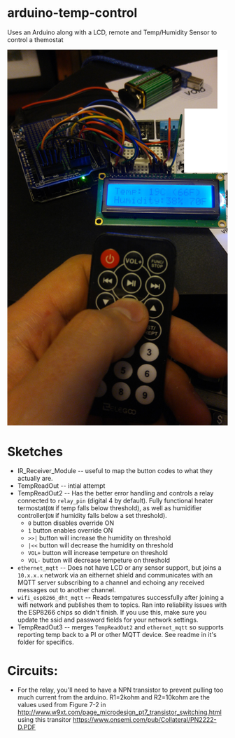 # arduino-temp-control
Uses an Arduino along with a LCD, remote and Temp/Humidity Sensor to control a themostat


<img src="https://github.com/neogeek83/arduino-temp-control/blob/master/TempReadOut2/20161226_224157.png?raw=true" />

# Sketches
 - IR_Receiver_Module -- useful to map the button codes to what they actually are.
 - TempReadOut -- intial attempt
 - TempReadOut2 -- Has the better error handling and controls a relay connected to `relay_pin` (digital 4 by default). Fully functional heater termostat(`ON` if temp falls below threshold), as well as humidifier controller(`ON` if humidity falls below a set threshold).  
   - `0` button disables override ON
   - `1` button enables override ON
   - `>>|` button will increase the humidity on threshold
   - `|<<` button will decrease the humidity on threshold
   - `VOL+` button will increase tempeture on threshold
   - `VOL-` button will decrease tempeture on threshold 
 - `ethernet_mqtt` -- Does not have LCD or any sensor support, but joins a `10.x.x.x` network via an eithernet shield and communicates with an MQTT server subscribing to a channel and echoing any received messages out to another channel.
 - `wifi_esp8266_dht_mqtt` -- Reads tempatures successfully after joining a wifi network and publishes them to topics. Ran into reliability issues with the ESP8266 chips so didn't finish. If you use this, make sure you update the ssid and password fields for your network settings.
 - TempReadOut3 -- merges `TempReadOut2` and `ethernet_mqtt` so supports reporting temp back to a PI or other MQTT device. See readme in it's folder for specifics.
 
# Circuits:
 - For the relay, you'll need to have a NPN transistor to prevent pulling too much current from the arduino. R1=2kohm and R2=10kohm are the values used from Figure 7-2 in http://www.w9xt.com/page_microdesign_pt7_transistor_switching.html using this transitor https://www.onsemi.com/pub/Collateral/PN2222-D.PDF

